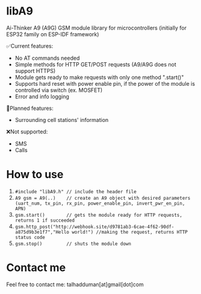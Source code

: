 # libA9
Ai-Thinker A9 (A9G) GSM module library for microcontrollers (initially for ESP32 family on ESP-IDF framework)

✅Current features:
  *  No AT commands needed
  *  Simple methods for HTTP GET/POST requests (A9/A9G does not support HTTPS)
  *  Module gets ready to make requests with only one method ".start()"
  *  Supports hard reset with power enable pin, if the power of the module is controlled via switch (ex. MOSFET)
  *  Error and info logging

🔶Planned features:
  *  Surrounding cell stations' information
  
❌Not supported: 
  * SMS
  * Calls

# How to use
  1. ```#include "libA9.h" // include the header file``` 
  2. ```A9 gsm = A9(..)    // create an A9 object with desired parameters (uart_num, tx_pin, rx_pin, power_enable_pin, invert_pwr_en_pin, APN)```
  3. ```gsm.start()        // gets the module ready for HTTP requests, returns 1 if succeeded```
  4. ```gsm.http_post("http://webhook.site/d9781ab3-6cae-4f62-90df-a875d9b3e1f7","Hello world!") //making the request, returns HTTP status code```
  5. ```gsm.stop()         // shuts the module down```

# Contact me
Feel free to contact me: talhadduman[at]gmail[dot]com
